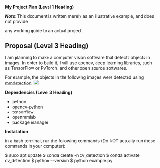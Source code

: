 **My Project Plan (Level 1 Heading)**

__*Note*__: This document is written merely as an illustrative example, and does not provide

any working guide to an actual project.

Proposal (Level 3 Heading)
---
I am planning to make a computer vision software that detects objects in images.
In order to build it, I will use opencv, deep learning libraries, such as [TensorFlow](https://www.tensorflow.org/?hl=ko)
or [PyTorch](https://pytorch.org/), and other open source softwares.

For example, the objects in the following images were detected using [mmdetection](https://github.com/open-mmlab/mmdetection):
![](https://user-images.githubusercontent.com/12907710/137271636-56ba1cd2-b110-4812-8221-b4c120320aa9.png)

**Dependencies (Level 3 Heading)**
  * python
  * opencv-python
  * tensorflow
  * openmmlab
  * package manager

**Installation**

In a bash terminal, run the following commands (Do NOT actually run these commands in your computer):

$ sudo apt update
$ conda create -n cv_detection
$ conda activate cv_detection
$ python --version
$ python example.py
